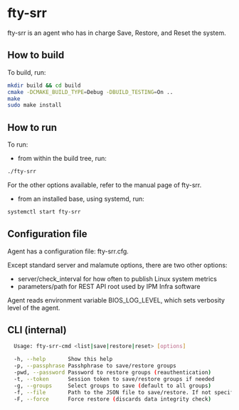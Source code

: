 # fty-srr

fty-srr is an agent who has in charge Save, Restore, and Reset the system.

## How to build

To build, run:

```bash
mkdir build && cd build
cmake -DCMAKE_BUILD_TYPE=Debug -DBUILD_TESTING=On ..
make
sudo make install
```

## How to run

To run:

* from within the build tree, run:

```bash
./fty-srr
```

For the other options available, refer to the manual page of fty-srr.

* from an installed base, using systemd, run:

```bash
systemctl start fty-srr
```

## Configuration file

Agent has a configuration file: fty-srr.cfg.

Except standard server and malamute options, there are two other options:
* server/check_interval for how often to publish Linux system metrics
* parameters/path for REST API root used by IPM Infra software

Agent reads environment variable BIOS_LOG_LEVEL, which sets verbosity level of the agent.

## CLI (internal)

```bash
  Usage: fty-srr-cmd <list|save|restore|reset> [options]

  -h, --help       Show this help
  -p, --passphrase Passhphrase to save/restore groups
  -pwd, --password Password to restore groups (reauthentication)
  -t, --token      Session token to save/restore groups if needed
  -g, --groups     Select groups to save (default to all groups)
  -f, --file       Path to the JSON file to save/restore. If not specified, standard input/output is used
  -F, --force      Force restore (discards data integrity check)
```
